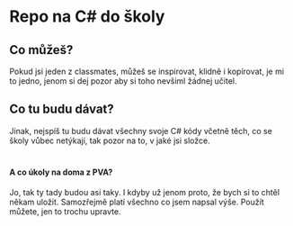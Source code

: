 # Repo na C# do školy

## Co můžeš?
Pokud jsi jeden z classmates, můžeš se inspirovat, klidně i kopírovat, je mi to jedno, jenom si dej pozor aby si toho nevšiml žádnej učitel.

## Co tu budu dávat?
Jinak, nejspíš tu budu dávat všechny svoje C# kódy včetně těch, co se školy vůbec netýkají, tak pozor na to, v jaké jsi složce.
#
#
#
#### A co úkoly na doma z PVA?
Jo, tak ty tady budou asi taky. I kdyby už jenom proto, že bych si to chtěl někam uložit. Samozřejmě platí všechno co jsem napsal výše. Použít můžete, jen to trochu upravte.
